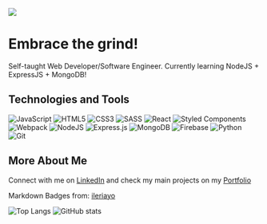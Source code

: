 ![](https://visitor-badge.laobi.icu/badge?page_id=bananabread08.bananabread08)

# Embrace the grind!

<!--
**bananabread08/bananabread08** is a ✨ _special_ ✨ repository because its `README.md` (this file) appears on your GitHub profile.--> 
Self-taught Web Developer/Software Engineer.
Currently learning NodeJS + ExpressJS + MongoDB!

## Technologies and Tools
![JavaScript](https://img.shields.io/badge/javascript-%23323330.svg?style=for-the-badge&logo=javascript&logoColor=%23F7DF1E)
![HTML5](https://img.shields.io/badge/html5-%23E34F26.svg?style=for-the-badge&logo=html5&logoColor=white)
![CSS3](https://img.shields.io/badge/css3-%231572B6.svg?style=for-the-badge&logo=css3&logoColor=white)
![SASS](https://img.shields.io/badge/SASS-hotpink.svg?style=for-the-badge&logo=SASS&logoColor=white)
![React](https://img.shields.io/badge/react-%2320232a.svg?style=for-the-badge&logo=react&logoColor=%2361DAFB)
![Styled Components](https://img.shields.io/badge/styled--components-DB7093?style=for-the-badge&logo=styled-components&logoColor=white)
![Webpack](https://img.shields.io/badge/webpack-%238DD6F9.svg?style=for-the-badge&logo=webpack&logoColor=black)
![NodeJS](https://img.shields.io/badge/node.js-6DA55F?style=for-the-badge&logo=node.js&logoColor=white)
![Express.js](https://img.shields.io/badge/express.js-%23404d59.svg?style=for-the-badge&logo=express&logoColor=%2361DAFB)
![MongoDB](https://img.shields.io/badge/MongoDB-%234ea94b.svg?style=for-the-badge&logo=mongodb&logoColor=white)
![Firebase](https://img.shields.io/badge/firebase-%23039BE5.svg?style=for-the-badge&logo=firebase)
![Python](https://img.shields.io/badge/python-3670A0?style=for-the-badge&logo=python&logoColor=ffdd54)
![Git](https://img.shields.io/badge/git-%23F05033.svg?style=for-the-badge&logo=git&logoColor=white)

## More About Me
Connect with me on [LinkedIn](https://www.linkedin.com/in/ralph-majed-keene-fermin-601575231/) and check my main projects on my [Portfolio](https://bananabread08.github.io/portfolio/)

Markdown Badges from: [ileriayo](https://ileriayo.github.io/markdown-badges/)

![Top Langs](https://github-readme-stats.vercel.app/api/top-langs/?username=bananabread08&theme=tokyonight&layout=compact&langs_count=7)
![GitHub stats](https://github-readme-stats.vercel.app/api?username=bananabread08&show_icons=true&theme=tokyonight)


